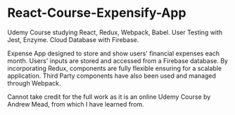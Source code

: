 # React-Course-Expensify-App

Udemy Course studying React, Redux, Webpack, Babel.
User Testing with Jest, Enzyme.
Cloud Database with Firebase.

Expense App designed to store and show users' financial expenses each month. Users' inputs are stored and accessed from a Firebase database.
By incorporating Redux, components are fully flexible ensuring for a scalable application. Third Party components have also been used and managed through Webpack.

Cannot take credit for the full work as it is an online Udemy Course by Andrew Mead, from which I have learned from. 
